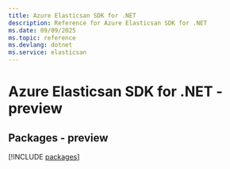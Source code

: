 ```yaml
---
title: Azure Elasticsan SDK for .NET
description: Reference for Azure Elasticsan SDK for .NET
ms.date: 09/09/2025
ms.topic: reference
ms.devlang: dotnet
ms.service: elasticsan
---
```

# Azure Elasticsan SDK for .NET - preview
## Packages - preview
[!INCLUDE [packages](elasticsan-index.md)]